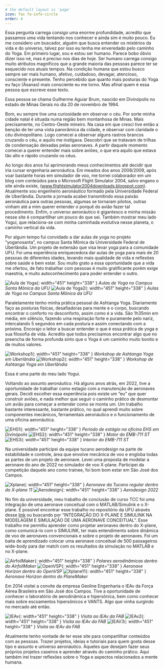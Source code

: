 ```yaml
---
# the default layout is 'page'
icon: fas fa-info-circle
order: 4
---
```


Essa pergunta carrega consigo uma enorme profundidade, acredito que passamos uma vida tentando nos conhecer e ainda sim é muito pouco. Eu me considero um buscador, alguém que busca entender os mistérios da vida e do universo, talvez por isso eu tenha me enveredado pelo caminho do Yoga. Em primeiro lugar, sou e estou ser humano. Parece bobo óbvio dizer isso né, mas é preciso nos dias de hoje. Ser humano carrega consigo muito atributos magníficos que a grande maioria das pessoas parece ter se esquecido nos atuais tempos. Na condição humana que estou busco sempre ser mais humano, afetivo, cuidadoso, devagar, atencioso, consciente e presente. Tenho percebido que quanto mais posturas do Yoga eu faço (Àsanas) mais consciente eu me torno. Mas afinal quem é essa pessoa que escreve esse texto.

Essa pessoa se chama Guilherme Aguiar Brum, nascido em Divinópolis no estado de Minas Gerais no dia 20 de novembro de 1994.

Bom, eu sempre tive uma curiosidade em observar o céu. Por sorte minha cidade natal é situada numa região bem montanhosa de Minas. Mais precisamente, no Centro-Oeste mineiro. Na casa em que cresci tive então a benção de ter uma vista panorâmica da cidade, e observar com claridade o céu divinopolitano. Logo comecei a observar alguns rastros brancos cruzando o céu, e aquilo me instigava. Descobri que se tratavam de trilhas de condensação deixadas pelas aeronaves. A partir daquele momento comecei a querer entender mais sobre aviões, o que era aquilo que estava tão alto e rápido cruzando os céus.

Ao longo dos anos fui aprimorando meus conhecimentos até decidir que iria cursar engenharia aeronáutica. Em meados dos anos 2008/2009, após voar bastante horas em simulador de voo, me tornei colaborador em um blog com conteúdos para o Microsoft Flight Simulator 2004, salvo engano o site ainda existe, (www.flightsimulator2004downloads.blogspot.com). Atualmente sou engenheiro aeronáutico formado pela Universidade Federal de Uberlândia. Durante a jornada acabei transmitindo essa paixão aeronáutica para outras pessoas, algumas se tornaram pilotos, outras vinham até a mim querer entender o porquê do avião fazer tal procedimento. Enfim, o universo aeronáutico é gigantesco e minha missão nesse site é compartilhar um pouco do que sei. Também mostrar meu lado Yogui, que relaciona-se com minha caminhada evolutiva nesse planeta, o caminho vertical da vida.

Por algum tempo fui convidado a dar aulas de yoga no projeto “yoganosanta”, no campus Santa Mônica da Universidade Federal de Uberlândia. Um projeto de extensão que visa levar yoga para a comunidade UFU. Foi uma experiência enriquecedora dar aulas de yoga para mais de 20 pessoas de diferentes idades, levando mais qualidade de vida e reflexões sobre saúde e bem estar. Sou muito grato a essa oportunidade que a vida me ofertou, de fato trabalhar com pessoas é muito gratificante porém exige maestria, e muito autoconhecimento para poder entender o outro.

![Aula de Yoga](AeroGui.github.io\assets\img\eu1.jpg){: width="451" height="338" }
_Aulas de Yoga no Campus Santa Mônica da UFU_
![Aula de Yoga2](AeroGui.github.io\assets\img\eu2.jpg){: width="451" height="338" }
_Aulas de Yoga no Campus Santa Mônica da UFU_

Paralelamente tenho minha prática pessoal de Ashtanga Yoga. Diariamente faço as posturas físicas, desafiadoras para mente e o corpo, buscando encontrar o conforto no desconforto, assim como é a vida. São 1h35min em média, em silêncio, fazendo uma respiração forte e puramente pelo nariz, intercalando 5 segundos em cada postura e assim conectando com a próxima. Encorajo o leitor a buscar entender o que é essa prática de yoga e sua filosofia de vida. Acredito que todos precisamos encontrar algo que no preencha de forma profunda sinto que o Yoga é um caminho muito bonito e de muitos valores.

![Workshop1](AeroGui.github.io\assets\img\eu3.jpg){: width="451" height="338" }
_Workshop de Ashtanga Yoga em Uberlândia_
![Workshop2](AeroGui.github.io\assets\img\eu4.jpg){: width="451" height="338" }
_Workshop de Ashtanga Yoga em Uberlândia_

Essa é uma parte do meu lado Yogui.

Voltando ao assunto aeronáutico. Há alguns anos atrás, em 2022, tive a oportunidade de trabalhar como estagio com a manutenção de aeronaves gerais. Decidi escolher essa experiência pois existe um “eu” que quer construir aviões, e nada melhor que seguir o caminho prático de desmontar um avião para começar a entender como se monta um. Um trabalho bastante interessante, bastante prático, no qual aprendi muito sobre componentes mecânicos, ferramentais aeronáutico e o funcionamento de uma oficina aeronáutica.

![EHS1](AeroGui.github.io\assets\img\eu5.jpg){: width="451" height="338" }
_Período de estágio na oficina EHS em Divinópolis_
![EHS2](AeroGui.github.io\assets\img\eu6.jpg){: width="451" height="338" }
_Motor do EMB-711 ST_
![EHS3](AeroGui.github.io\assets\img\eu7.jpg){: width="451" height="338" }
_Interior do EMB-711 ST_

Na universidade participei da equipe tucano aerodesign na parte de estabilidade e controle, área que envolve mecânica de voo e engloba todas as partes de um projeto de aeronave. Levei uma proposta de modelar a aeronave do ano de 2022 no simulador de voo X-plane. Participei da competição daquele ano como trainee, foi bom bom estar em São José dos Campos.

![Xplane](AeroGui.github.io\assets\img\eu8.jpg){: width="451" height="338" }
_Aeronave da Tucano regular dentro do X-plane 11_
![Aerodesign](AeroGui.github.io\assets\img\eu9.jpg){: width="451" height="338" }
_Aerodesign 2022_

No fim da universidade, meu trabalho de conclusão de curso TCC foi uma integração de uma aeronave conceitual com o MATLAB/Simulink e o X-plane. É possível encontrar esse trabalho no repositório da UFU através desse [link](https://repositorio.ufu.br/bitstream/123456789/46739/1/Integra%c3%a7%c3%a3oXplaneSimulink.pdf) ou buscando por “INTEGRAÇÃO DO X-PLANE E SIMULINK NA MODELAGEM E SIMULAÇÃO DE UMA AERONAVE CONCEITUAL”. Esse trabalho me permitiu aprender como projetar aeronaves dentro do X-plane, como comunicá-lo com o SIMULINK, ter mais entendimento sobre dinâmica de voo de aeronaves convencionais e sobre o projeto de aeronaves. Foi um baita de aprendizado colocar uma aeronave conceitual de 500 passageiros wide-body para dar match com os resultados da simulação no MATLAB e no X-plane.

![AirfoilMaker](AeroGui.github.io\assets\img\eu10.jpg){: width="451" height="338" }
_Polares aerodinâmicas dentro do AirfoilMaker_
![OpenVSP](AeroGui.github.io\assets\img\eu11.jpg){: width="451" height="338" }
_Aeronave Horizon dentro do OpenVSP_
![Xplane11](AeroGui.github.io\assets\img\eu12.jpg){: width="451" height="338" }
_Aeronave Horizon dentro do PlaneMaker_

Em 2014 visitei a convite da empresa Geoline Engenharia o IEAv da Força Aérea Brasileira em São José dos Campos. Tive a oportunidade de conhecer o laboratório de aerodinâmica e hipersônica, bem como conhecer mais sobre escoamentos hipersônicos e VANTS. Algo que vinha surgindo no mercado até então.

![IEAv](AeroGui.github.io\assets\img\eu13.jpg){: width="451" height="338" }
_Visita ao IEAv da FAB_
![IEAv2](AeroGui.github.io\assets\img\eu14.jpg){: width="451" height="338" }
_Visita ao IEAv da FAB_
![IEAV3](AeroGui.github.io\assets\img\eu15.jpg){: width="451" height="338" }
_Visita ao IEAv da FAB_

Atualmente tenho vontade de ter esse site para compartilhar conteúdos com as pessoas. Trazer projetos, ideias e tutoriais para quem gosta desse tipo e assunto e universo aeronáutico. Àqueles que desejam fazer seus próprios projetos caseiros e aprender através do caminho prático. Aqui também irei trazer reflexões sobre o Yoga e aspectos relacionados a mente humana.